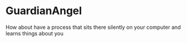 # GuardianAngel
How about have a process that sits there silently on your computer and learns things about you
